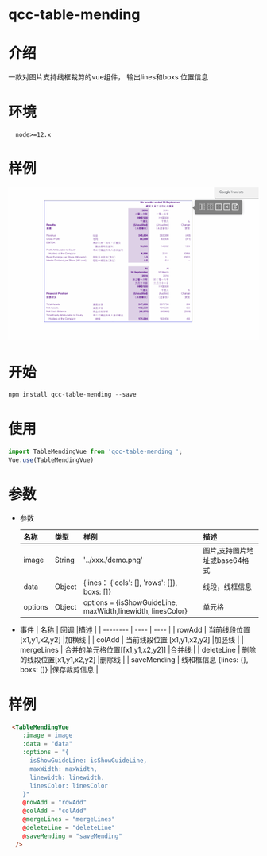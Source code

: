 # qcc-table-mending

# 介绍
  一款对图片支持线框裁剪的vue组件， 输出lines和boxs 位置信息

# 环境
```
  node>=12.x
```

# 样例

![Alt text](./public/demo.gif)

# 开始

```javascript
npm install qcc-table-mending --save
```

# 使用
```javascript
import TableMendingVue from 'qcc-table-mending ';
Vue.use(TableMendingVue)
```

# 参数
* 参数

  |  名称    | 类型  | 样例  | 描述  |
  |  ----    | ----  |----  |----  |
  | image    | String |'../xxx./demo.png' |图片,支持图片地址或base64格式 |
  | data     | Object |{lines： {'cols': [], 'rows': []}, boxs: []} |线段，线框信息 |
  | options  | Object |options = {isShowGuideLine, maxWidth,linewidth, linesColor} |单元格 |


* 事件
  |  名称       | 回调  |描述  |
  |  --------   | ----  | ----  |
  | rowAdd      | 当前线段位置 [x1,y1,x2,y2] |加横线 |
  | colAdd      | 当前线段位置 [x1,y1,x2,y2] |加竖线 |
  | mergeLines  | 合并的单元格位置[[x1,y1,x2,y2]] |合并线 |
  | deleteLine  | 删除的线段位置[x1,y1,x2,y2] |删除线 |
  | saveMending | 线和框信息 {lines: {}, boxs: []} |保存裁剪信息 |

# 样例
```html
 <TableMendingVue
    :image = image
    :data = "data"
    :options = "{
      isShowGuideLine: isShowGuideLine,
      maxWidth: maxWidth,
      linewidth: linewidth,
      linesColor: linesColor
    }"
    @rowAdd = "rowAdd"
    @colAdd = "colAdd"
    @mergeLines = "mergeLines"
    @deleteLine = "deleteLine"
    @saveMending = "saveMending"
  />
  ```